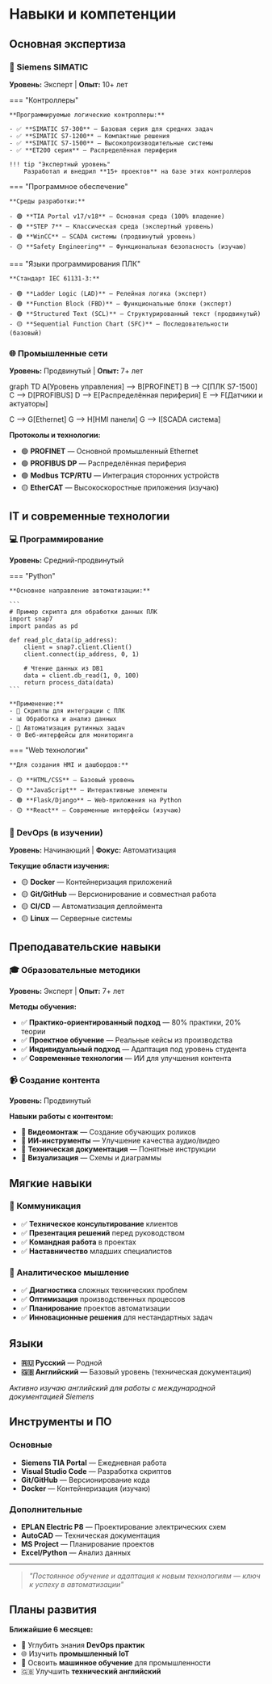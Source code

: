 # Навыки и компетенции

## Основная экспертиза

### 🔧 Siemens SIMATIC
**Уровень:** Эксперт | **Опыт:** 10+ лет

=== "Контроллеры"
    
    **Программируемые логические контроллеры:**
    
    - ✅ **SIMATIC S7-300** — Базовая серия для средних задач
    - ✅ **SIMATIC S7-1200** — Компактные решения
    - ✅ **SIMATIC S7-1500** — Высокопроизводительные системы
    - ✅ **ET200 серия** — Распределённая периферия
    
    !!! tip "Экспертный уровень"
        Разработал и внедрил **15+ проектов** на базе этих контроллеров

=== "Программное обеспечение"
    
    **Среды разработки:**
    
    - 🟢 **TIA Portal v17/v18** — Основная среда (100% владение)
    - 🟢 **STEP 7** — Классическая среда (экспертный уровень)
    - 🟢 **WinCC** — SCADA системы (продвинутый уровень)
    - 🟡 **Safety Engineering** — Функциональная безопасность (изучаю)

=== "Языки программирования ПЛК"
    
    **Стандарт IEC 61131-3:**
    
    - 🟢 **Ladder Logic (LAD)** — Релейная логика (эксперт)
    - 🟢 **Function Block (FBD)** — Функциональные блоки (эксперт)
    - 🟢 **Structured Text (SCL)** — Структурированный текст (продвинутый)
    - 🟡 **Sequential Function Chart (SFC)** — Последовательности (базовый)

### 🌐 Промышленные сети
**Уровень:** Продвинутый | **Опыт:** 7+ лет

graph TD
A[Уровень управления] --> B[PROFINET]
B --> C[ПЛК S7-1500]
C --> D[PROFIBUS]
D --> E[Распределённая периферия]
E --> F[Датчики и актуаторы]

C --> G[Ethernet]
G --> H[HMI панели]
G --> I[SCADA система]


**Протоколы и технологии:**
- 🟢 **PROFINET** — Основной промышленный Ethernet
- 🟢 **PROFIBUS DP** — Распределённая периферия
- 🟢 **Modbus TCP/RTU** — Интеграция сторонних устройств
- 🟡 **EtherCAT** — Высокоскоростные приложения (изучаю)

## IT и современные технологии

### 💻 Программирование
**Уровень:** Средний-продвинутый

=== "Python"
    
    **Основное направление автоматизации:**
    
    ```
    # Пример скрипта для обработки данных ПЛК
    import snap7
    import pandas as pd
    
    def read_plc_data(ip_address):
        client = snap7.client.Client()
        client.connect(ip_address, 0, 1)
        
        # Чтение данных из DB1
        data = client.db_read(1, 0, 100)
        return process_data(data)
    ```
    
    **Применение:**
    - 🔧 Скрипты для интеграции с ПЛК
    - 📊 Обработка и анализ данных
    - 🤖 Автоматизация рутинных задач
    - 🌐 Веб-интерфейсы для мониторинга

=== "Web технологии"
    
    **Для создания HMI и дашбордов:**
    
    - 🟡 **HTML/CSS** — Базовый уровень
    - 🟡 **JavaScript** — Интерактивные элементы
    - 🟢 **Flask/Django** — Web-приложения на Python
    - 🟡 **React** — Современные интерфейсы (изучаю)

### 🚀 DevOps (в изучении)
**Уровень:** Начинающий | **Фокус:** Автоматизация

**Текущие области изучения:**
- 🟡 **Docker** — Контейнеризация приложений
- 🟡 **Git/GitHub** — Версионирование и совместная работа
- 🟡 **CI/CD** — Автоматизация деплоймента
- 🟡 **Linux** — Серверные системы

## Преподавательские навыки

### 🎓 Образовательные методики
**Уровень:** Эксперт | **Опыт:** 7+ лет

**Методы обучения:**
- ✅ **Практико-ориентированный подход** — 80% практики, 20% теории
- ✅ **Проектное обучение** — Реальные кейсы из производства
- ✅ **Индивидуальный подход** — Адаптация под уровень студента
- ✅ **Современные технологии** — ИИ для улучшения контента

### 📹 Создание контента
**Уровень:** Продвинутый

**Навыки работы с контентом:**
- 🎥 **Видеомонтаж** — Создание обучающих роликов
- 🤖 **ИИ-инструменты** — Улучшение качества аудио/видео
- 📝 **Техническая документация** — Понятные инструкции
- 🎨 **Визуализация** — Схемы и диаграммы

## Мягкие навыки

### 👥 Коммуникация
- ✅ **Техническое консультирование** клиентов
- ✅ **Презентация решений** перед руководством
- ✅ **Командная работа** в проектах
- ✅ **Наставничество** младших специалистов

### 🧠 Аналитическое мышление
- ✅ **Диагностика** сложных технических проблем
- ✅ **Оптимизация** производственных процессов
- ✅ **Планирование** проектов автоматизации
- ✅ **Инновационные решения** для нестандартных задач

## Языки

- **🇷🇺 Русский** — Родной
- **🇬🇧 Английский** — Базовый уровень (техническая документация)

*Активно изучаю английский для работы с международной документацией Siemens*

## Инструменты и ПО

### Основные
- **Siemens TIA Portal** — Ежедневная работа
- **Visual Studio Code** — Разработка скриптов
- **Git/GitHub** — Версионирование кода
- **Docker** — Контейнеризация (изучаю)

### Дополнительные
- **EPLAN Electric P8** — Проектирование электрических схем
- **AutoCAD** — Техническая документация
- **MS Project** — Планирование проектов
- **Excel/Python** — Анализ данных

---

> *"Постоянное обучение и адаптация к новым технологиям — ключ к успеху в автоматизации"*

## Планы развития

**Ближайшие 6 месяцев:**
- 🎯 Углубить знания **DevOps практик**
- 🌐 Изучить **промышленный IoT**
- 🤖 Освоить **машинное обучение** для промышленности
- 🇬🇧 Улучшить **технический английский**
